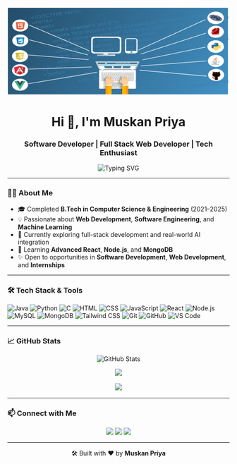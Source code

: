 <p align="center">
  <img src="bg_img.webp" alt="Tech Banner" width="100%" height="200px" />
</p>

<h1 align="center">Hi 👋, I'm Muskan Priya</h1>
<h3 align="center">Software Developer | Full Stack Web Developer | Tech Enthusiast</h3>

<p align="center">
  <img src="https://readme-typing-svg.demolab.com?font=Fira+Code&size=22&duration=3000&pause=1000&center=true&vCenter=true&width=435&lines=Passionate+Coder+%F0%9F%92%BB;Full+Stack+Developer+%F0%9F%92%A1;Machine+Learning+Explorer+%F0%9F%A7%A0;Open+Source+Contributor+%F0%9F%8C%90;Always+Learning+New+Things+%F0%9F%93%9A" alt="Typing SVG" />
</p>

---

### 👩‍💻 About Me

- 🎓 Completed **B.Tech in Computer Science & Engineering** (2021–2025)
- 💡 Passionate about **Web Development**, **Software Engineering**, and **Machine Learning**
- 💼 Currently exploring full-stack development and real-world AI integration
- 🌱 Learning **Advanced React**, **Node.js**, and **MongoDB**
- ✨ Open to opportunities in **Software Development**, **Web Development**, and **Internships**

---

### 🛠️ Tech Stack & Tools

![Java](https://img.shields.io/badge/Java-007396?style=flat-square&logo=java&logoColor=white)
![Python](https://img.shields.io/badge/Python-3776AB?style=flat-square&logo=python&logoColor=white)
![C](https://img.shields.io/badge/C-00599C?style=flat-square&logo=c&logoColor=white)
![HTML](https://img.shields.io/badge/HTML5-E34F26?style=flat-square&logo=html5&logoColor=white)
![CSS](https://img.shields.io/badge/CSS3-1572B6?style=flat-square&logo=css3&logoColor=white)
![JavaScript](https://img.shields.io/badge/JavaScript-F7DF1E?style=flat-square&logo=javascript&logoColor=black)
![React](https://img.shields.io/badge/React-20232A?style=flat-square&logo=react&logoColor=61DAFB)
![Node.js](https://img.shields.io/badge/Node.js-43853D?style=flat-square&logo=node-dot-js&logoColor=white)
![MySQL](https://img.shields.io/badge/MySQL-005C84?style=flat-square&logo=mysql&logoColor=white)
![MongoDB](https://img.shields.io/badge/MongoDB-4EA94B?style=flat-square&logo=mongodb&logoColor=white)
![Tailwind CSS](https://img.shields.io/badge/Tailwind_CSS-38B2AC?style=flat-square&logo=tailwind-css&logoColor=white)
![Git](https://img.shields.io/badge/Git-F05032?style=flat-square&logo=git&logoColor=white)
![GitHub](https://img.shields.io/badge/GitHub-181717?style=flat-square&logo=github&logoColor=white)
![VS Code](https://img.shields.io/badge/VS%20Code-007ACC?style=flat-square&logo=visual-studio-code&logoColor=white)

---

### 📈 GitHub Stats

<p align="center">
  <img src="https://github-readme-stats.vercel.app/api?username=MuskanPriyaSingh&show_icons=true&theme=radical" alt="GitHub Stats" />
</p>

<p align="center">
  <img src="https://github-readme-streak-stats.herokuapp.com?user=MuskanPriyaSingh&theme=radical&hide_border=false" />
</p>

<p align="center">
  <img src="https://github-readme-stats.vercel.app/api/top-langs/?username=MuskanPriyaSingh&layout=compact&theme=radical" />
</p>

---

### 📫 Connect with Me

<p align="center">
  <a href="mailto:muskanpriya610@gmail.com"><img src="https://img.shields.io/badge/Email-D14836?style=for-the-badge&logo=gmail&logoColor=white"></a>
  <a href="https://www.linkedin.com/in/muskan-priya-ba681a245/"><img src="https://img.shields.io/badge/LinkedIn-blue?style=for-the-badge&logo=linkedin"></a>
  <a href="https://github.com/MuskanPriyaSingh"><img src="https://img.shields.io/badge/GitHub-black?style=for-the-badge&logo=github"></a>
</p>

---

<p align="center">
  🛠️ Built with ❤️ by <b>Muskan Priya</b>
</p>
